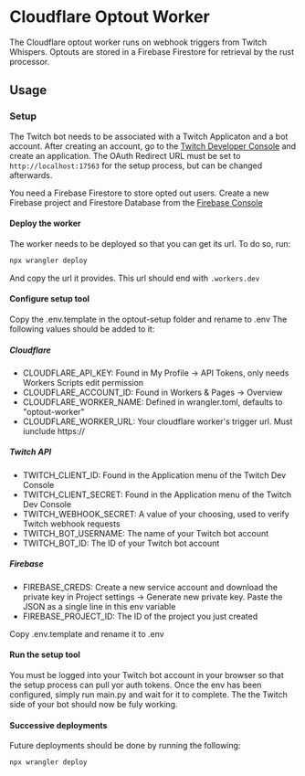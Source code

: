 # Cloudflare Optout Worker

The Cloudflare optout worker runs on webhook triggers from Twitch Whispers. Optouts are stored in a Firebase Firestore for retrieval by the rust processor.

## Usage

### Setup

The Twitch bot needs to be associated with a Twitch Applicaton and a bot account. After creating an account, go to the [Twitch Developer Console](https://dev.twitch.tv/console) and create an application. The OAuth Redirect URL must be set to `http://localhost:17563` for the setup process, but can be changed afterwards.

You need a Firebase Firestore to store opted out users. Create a new Firebase project and Firestore Database from the [Firebase Console](https://console.firebase.google.com/)

#### Deploy the worker

The worker needs to be deployed so that you can get its url. To do so, run:

```bash
npx wrangler deploy
```

And copy the url it provides. This url should end with `.workers.dev`

#### Configure setup tool

Copy the .env.template in the optout-setup folder and rename to .env
The following values should be added to it:

##### Cloudflare

- CLOUDFLARE_API_KEY: Found in My Profile -> API Tokens, only needs Workers Scripts edit permission
- CLOUDFLARE_ACCOUNT_ID: Found in Workers & Pages -> Overview
- CLOUDFLARE_WORKER_NAME: Defined in wrangler.toml, defaults to "optout-worker"
- CLOUDFLARE_WORKER_URL: Your cloudflare worker's trigger url. Must iunclude https://

##### Twitch API

- TWITCH_CLIENT_ID: Found in the Application menu of the Twitch Dev Console
- TWITCH_CLIENT_SECRET: Found in the Application menu of the Twitch Dev Console
- TWITCH_WEBHOOK_SECRET: A value of your choosing, used to verify Twitch webhook requests
- TWITCH_BOT_USERNAME: The name of your Twitch bot account
- TWITCH_BOT_ID: The ID of your Twitch bot account

##### Firebase

- FIREBASE_CREDS: Create a new service account and download the private key in Project settings -> Generate new private key. Paste the JSON as a single line in this env variable
- FIREBASE_PROJECT_ID: The ID of the project you just created

Copy .env.template and rename it to .env

#### Run the setup tool

You must be logged into your Twitch bot account in your browser so that the setup process can pull yor auth tokens.
Once the env has been configured, simply run main.py and wait for it to complete. The the Twitch side of your bot should now be fuly working.

#### Successive deployments

Future deployments should be done by running the following:

```bash
npx wrangler deploy
```
